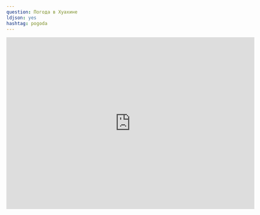 ```yaml
---
question: Погода в Хуахине
ldjson: yes
hashtag: pogoda
---
```


<iframe width="650" height="450" src="https://embed.windy.com/embed2.html?lat=12.492&lon=99.957&detailLat=12.492&detailLon=99.957&width=650&height=450&zoom=11&level=surface&overlay=wind&product=ecmwf&menu=&message=&marker=&calendar=now&pressure=&type=map&location=coordinates&detail=&metricWind=default&metricTemp=default&radarRange=-1" frameborder="0"></iframe>